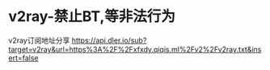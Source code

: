 # v2ray-禁止BT,等非法行为
v2ray订阅地址分享
https://api.dler.io/sub?target=v2ray&url=https%3A%2F%2Fxfxdy.qiqis.ml%2Fv2%2Fv2ray.txt&insert=false
